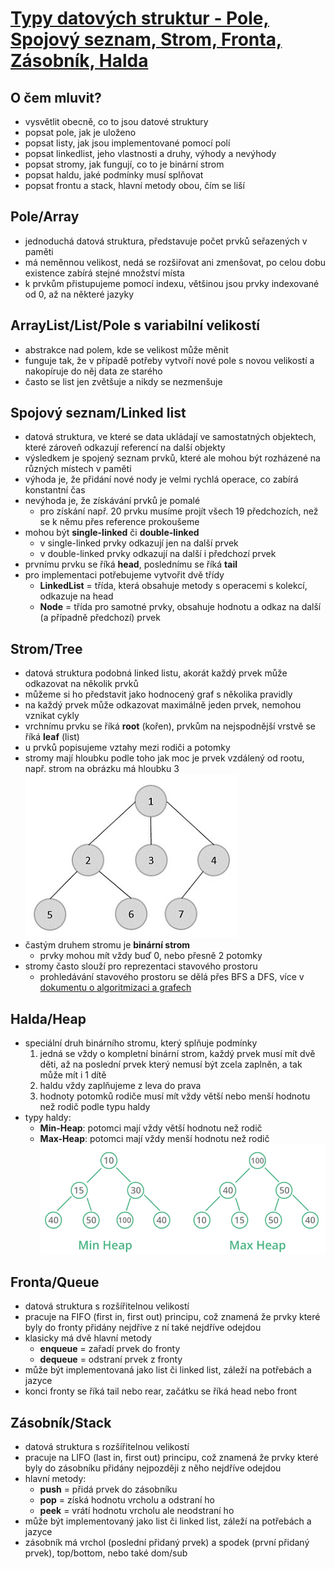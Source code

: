 # [Typy datových struktur - Pole, Spojový seznam, Strom, Fronta, Zásobník, Halda](https://youtu.be/aEObhZafNgU?si=P6qXSro2iNYWajby)
## O čem mluvit?
- vysvětlit obecně, co to jsou datové struktury
- popsat pole, jak je uloženo
- popsat listy, jak jsou implementované pomocí polí
- popsat linkedlist, jeho vlastnosti a druhy, výhody a nevýhody
- popsat stromy, jak fungují, co to je binární strom
- popsat haldu, jaké podmínky musí splňovat
- popsat frontu a stack, hlavní metody obou, čím se liší
## Pole/Array
- jednoduchá datová struktura, představuje počet prvků seřazených v paměti
- má neměnnou velikost, nedá se rozšiřovat ani zmenšovat, po celou dobu existence zabírá stejné množství místa
- k prvkům přistupujeme pomocí indexu, většinou jsou prvky indexované od 0, až na některé jazyky
## ArrayList/List/Pole s variabilní velikostí
- abstrakce nad polem, kde se velikost může měnit
- funguje tak, že v případě potřeby vytvoří nové pole s novou velikostí a nakopíruje do něj data ze starého
- často se list jen zvětšuje a nikdy se nezmenšuje
## Spojový seznam/Linked list
- datová struktura, ve které se data ukládají ve samostatných objektech, které zároveň odkazují referencí na další objekty
- výsledkem je spojený seznam prvků, které ale mohou být rozházené na různých místech v paměti
- výhoda je, že přidání nové nody je velmi rychlá operace, co zabírá konstantní čas
- nevýhoda je, že získávání prvků je pomalé
	- pro získání např. 20 prvku musíme projít všech 19 předchozích, než se k němu přes reference prokoušeme
- mohou být **single-linked** či **double-linked**
	- v single-linked prvky odkazují jen na další prvek
	- v double-linked prvky odkazují na další i předchozí prvek
- prvnímu prvku se říká **head**, poslednímu se říká **tail**
- pro implementaci potřebujeme vytvořit dvě třídy
	- **LinkedList** = třída, která obsahuje metody s operacemi s kolekcí, odkazuje na head
	- **Node** = třída pro samotné prvky, obsahuje hodnotu a odkaz na další (a případně předchozí) prvek
## Strom/Tree
- datová struktura podobná linked listu, akorát každý prvek může odkazovat na několik prvků
- můžeme si ho představit jako hodnocený graf s několika pravidly
- na každý prvek může odkazovat maximálně jeden prvek, nemohou vznikat cykly
- vrchnímu prvku se říká **root** (kořen), prvkům na nejspodnější vrstvě se říká **leaf** (list)
- u prvků popisujeme vztahy mezi rodiči a potomky
- stromy mají hloubku podle toho jak moc je prvek vzdálený od rootu, např. strom na obrázku má hloubku 3
![Jednoduchý strom](../images/21_tree.png)
- častým druhem stromu je **binární strom**
	- prvky mohou mít vždy buď 0, nebo přesně 2 potomky
- stromy často slouží pro reprezentaci stavového prostoru
	- prohledávání stavového prostoru se dělá přes BFS a DFS, více v [dokumentu o algoritmizaci a grafech](02%20-%20Algoritmizace%20-%20Grafy,%20Prohlédávání%20stavového%20prostoru,%20Řazení.md)
## Halda/Heap
- speciální druh binárního stromu, který splňuje podmínky
	1. jedná se vždy o kompletní binární strom, každý prvek musí mít dvě děti, až na poslední prvek který nemusí být zcela zaplněn, a tak může mít i 1 dítě
	2. haldu vždy zaplňujeme z leva do prava
	3. hodnoty potomků rodiče musí mít vždy větší nebo menší hodnotu než rodič podle typu haldy
- typy haldy:
	- **Min-Heap**: potomci mají vždy větší hodnotu než rodič
	- **Max-Heap**: potomci mají vždy menší hodnotu než rodič
![Haldy](../images/21_heap.png)
## Fronta/Queue
- datová struktura s rozšířitelnou velikostí
- pracuje na FIFO (first in, first out) principu, což znamená že prvky které byly do fronty přidány nejdříve z ní také nejdříve odejdou
- klasicky má dvě hlavní metody
	- **enqueue** = zařadí prvek do fronty
	- **dequeue** = odstraní prvek z fronty
- může být implementovaná jako list či linked list, záleží na potřebách a jazyce
- konci fronty se říká tail nebo rear, začátku se říká head nebo front
## Zásobník/Stack
- datová struktura s rozšířitelnou velikostí
- pracuje na LIFO (last in, first out) principu, což znamená že prvky které byly do zásobníku přidány nejpozději z něho nejdříve odejdou
- hlavní metody:
	- **push** = přidá prvek do zásobníku
	- **pop** = získá hodnotu vrcholu a odstraní ho
	- **peek** = vrátí hodnotu vrcholu ale neodstraní ho
- může být implementovaný jako list či linked list, záleží na potřebách a jazyce
- zásobník má vrchol (poslední přidaný prvek) a spodek (první přidaný prvek), top/bottom, nebo také dom/sub

